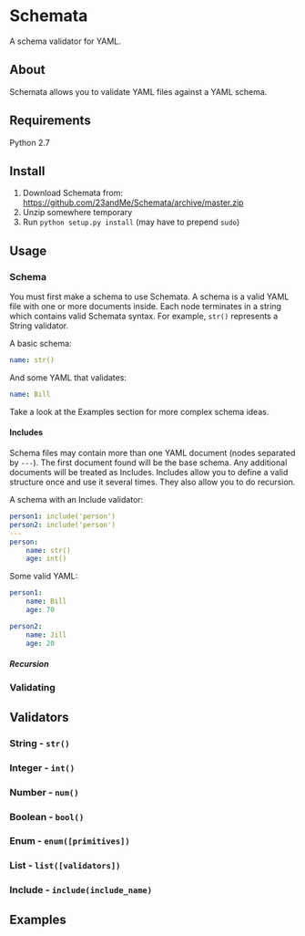 Schemata
========
A schema validator for YAML.

About
-----
Schemata allows you to validate YAML files against a YAML schema.

Requirements
------------
Python 2.7

Install
-------
1. Download Schemata from: https://github.com/23andMe/Schemata/archive/master.zip
2. Unzip somewhere temporary
3. Run `python setup.py install` (may have to prepend `sudo`)

Usage
-----
### Schema
You must first make a schema to use Schemata. A schema is a valid YAML file with one or more documents inside. Each node terminates in a string which contains valid Schemata syntax. For example, `str()` represents a String validator.

A basic schema:
```yaml
name: str()
```

And some YAML that validates:
```yaml
name: Bill
```

Take a look at the Examples section for more complex schema ideas.

#### Includes
Schema files may contain more than one YAML document (nodes separated by `---`). The first document found will be the base schema. Any additional documents will be treated as Includes. Includes allow you to define a valid structure once and use it several times. They also allow you to do recursion.

A schema with an Include validator:
```yaml
person1: include('person')
person2: include('person')
---
person:
    name: str()
    age: int()
```

Some valid YAML:
```yaml
person1:
    name: Bill
    age: 70

person2:
    name: Jill
    age: 20
```
##### Recursion
### Validating

Validators
----------
### String - `str()`
### Integer - `int()`
### Number - `num()`
### Boolean - `bool()`
### Enum - `enum([primitives])`
### List - `list([validators])`
### Include - `include(include_name)`

Examples
--------
